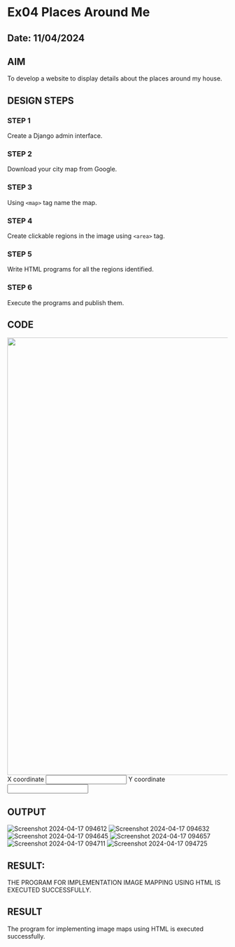 # Ex04 Places Around Me
## Date: 11/04/2024

## AIM
To develop a website to display details about the places around my house.

## DESIGN STEPS

### STEP 1
Create a Django admin interface.

### STEP 2
Download your city map from Google.

### STEP 3
Using ```<map>``` tag name the map.

### STEP 4
Create clickable regions in the image using ```<area>``` tag.

### STEP 5
Write HTML programs for all the regions identified.

### STEP 6
Execute the programs and publish them.

## CODE
<!DOCTYPE html>
<html lang="en">
<head>
    <meta charset="UTF-8">
    <meta name="viewport" content="width=device-width, initial-scale=1.0">
    <title>MAP</title>
</head>
<script>
    function coordinate(event)
    {
        let x=event.clientX;
        let y=event.clientY;
        document.getElementById("text1").value=x;
        document.getElementById("text2").value=y;
    }
</script>
<body>
    <img src="HHH.jpg" width="1000px" usemap="#MyMap" onmousemove="coordinate(event)"><br>
    <map name="MyMap">
        <area shape="rect" coords="678,204,764,251" href="https://en.wikipedia.org/wiki/Russia" title="RUSSIA">
        <area shape="rect" coords="655,350,691,408" href="https://en.wikipedia.org/wiki/India" title="INDIA">
        <area shape="rect" coords="675,296,787,365" href="https://en.wikipedia.org/wiki/China" title="CHINA">     
    </map>
    X coordinate <input type="text" name="" id="text1">
    Y coordinate <input type="text" name="" id="text2">
</body>
</html>

## OUTPUT
![Screenshot 2024-04-17 094612](https://github.com/Sachin-0305/NearMe/assets/149985717/66bb3849-fcb5-4770-af96-a2129a9d8129)
![Screenshot 2024-04-17 094632](https://github.com/Sachin-0305/NearMe/assets/149985717/e5a0a018-6f3b-4cab-bba3-579da0a292ac)
![Screenshot 2024-04-17 094645](https://github.com/Sachin-0305/NearMe/assets/149985717/bfc40082-c3be-4c57-901d-3de4e4ad46f1)
![Screenshot 2024-04-17 094657](https://github.com/Sachin-0305/NearMe/assets/149985717/ce5afc57-657d-4f68-bb47-0fa60e1acc98)
![Screenshot 2024-04-17 094711](https://github.com/Sachin-0305/NearMe/assets/149985717/922b1b44-34a0-4d6a-bbcc-d5f71890f43c)
![Screenshot 2024-04-17 094725](https://github.com/Sachin-0305/NearMe/assets/149985717/36d7d99d-ae29-4d97-9fdf-0dc9b5276dac)


## RESULT:
THE PROGRAM FOR IMPLEMENTATION IMAGE MAPPING USING HTML IS EXECUTED SUCCESSFULLY.





## RESULT
The program for implementing image maps using HTML is executed successfully.
